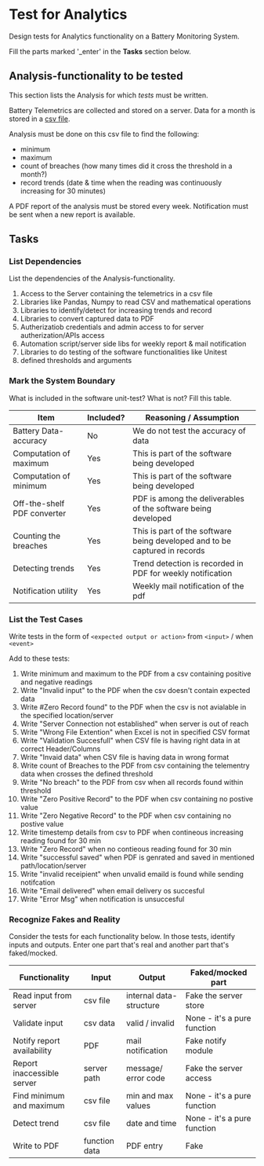 # Test for Analytics

Design tests for Analytics functionality on a Battery Monitoring System.

Fill the parts marked '_enter' in the **Tasks** section below.

## Analysis-functionality to be tested

This section lists the Analysis for which _tests_ must be written.

Battery Telemetrics are collected and stored on a server.
Data for a month is stored in a [csv file](https://en.wikipedia.org/wiki/Comma-separated_values).

Analysis must be done on this csv file to find the following:
- minimum
- maximum
- count of breaches (how many times did it cross the threshold in a month?)
- record trends (date & time when the reading was continuously increasing for 30 minutes)

A PDF report of the analysis must be stored every week.
Notification must be sent when a new report is available.

## Tasks

### List Dependencies

List the dependencies of the Analysis-functionality.

1. Access to the Server containing the telemetrics in a csv file
2. Libraries like Pandas, Numpy to read CSV and mathematical operations 
3. Libraries to identify/detect  for increasing trends and record 
4. Libraries to convert captured data to PDF 
5. Autherizatiob credentials and admin access to for server autherization/APIs access
6. Automation script/server side libs for weekly report & mail notification 
7. Libraries to do testing of the software functionalities like Unitest
8. defined thresholds and arguments 


### Mark the System Boundary

What is included in the software unit-test? What is not? Fill this table.

| Item                      | Included?     | Reasoning / Assumption
|---------------------------|---------------|---
Battery Data-accuracy       | No            | We do not test the accuracy of data
Computation of maximum      | Yes           | This is part of the software being developed
Computation of minimum      | Yes           | This is part of the software being developed
Off-the-shelf PDF converter | Yes 			| PDF is among the deliverables of the software being developed 
Counting the breaches       | Yes			| This is part of the software being developed and to be captured in records 
Detecting trends            | Yes			| Trend detection is recorded in PDF for weekly notification 
Notification utility        | Yes 			| Weekly mail notification of the pdf 

### List the Test Cases

Write tests in the form of `<expected output or action>` from `<input>` / when `<event>`

Add to these tests:

1. Write minimum and maximum to the PDF from a csv containing positive and negative readings
2. Write "Invalid input" to the PDF when the csv doesn't contain expected data
3. Write #Zero Record found" to the PDF when the csv is not avialable in the specified location/server
4. Write "Server Connection not established" when server is out of reach 
5. Write "Wrong File Extention" when Excel is not in specified CSV format
6. Write "Validation Succesfull" when CSV file is having right data in at correct Header/Columns
7. Write "Invaid data" when CSV file is having data in wrong format
8. Write count of Breaches to the PDF from csv containing the telementry data when crosses the defined threshold
9. Write "No breach" to the PDF from csv when all records found within threshold
10. Write "Zero Positive Record" to the PDF when csv containing no postive value 
11. Write "Zero Negative Record" to the PDF when csv containing no postive value 
12. Write timestemp details from csv to PDF when contineous increasing reading found for 30 min 
13. Write "Zero Record" when no contieous reading found for 30 min 
14. Write "successful saved" when PDF is genrated and saved in mentioned path/location/server
15. Write "invalid receipient" when unvalid emaild is found while sending notifcation
16. Write "Email delivered" when email delivery os succesful 
17. Write "Error Msg" when notification is unsuccesful


### Recognize Fakes and Reality

Consider the tests for each functionality below.
In those tests, identify inputs and outputs.
Enter one part that's real and another part that's faked/mocked.

| Functionality            | Input        | Output                      | Faked/mocked part
|--------------------------|--------------|-----------------------------|---
Read input from server     | csv file     | internal data-structure     | Fake the server store
Validate input             | csv data     | valid / invalid             | None - it's a pure function
Notify report availability | PDF		  | mail notification           | Fake notify module
Report inaccessible server | server path  | message/ error code         | Fake the server access 
Find minimum and maximum   | csv file	  | min and max values          | None - it's a pure function
Detect trend               | csv file     | date and time               | None - it's a pure function
Write to PDF               |function data | PDF entry                   | Fake 
